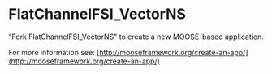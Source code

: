 FlatChannelFSI_VectorNS
=====

"Fork FlatChannelFSI_VectorNS" to create a new MOOSE-based application.

For more information see: [http://mooseframework.org/create-an-app/](http://mooseframework.org/create-an-app/)

